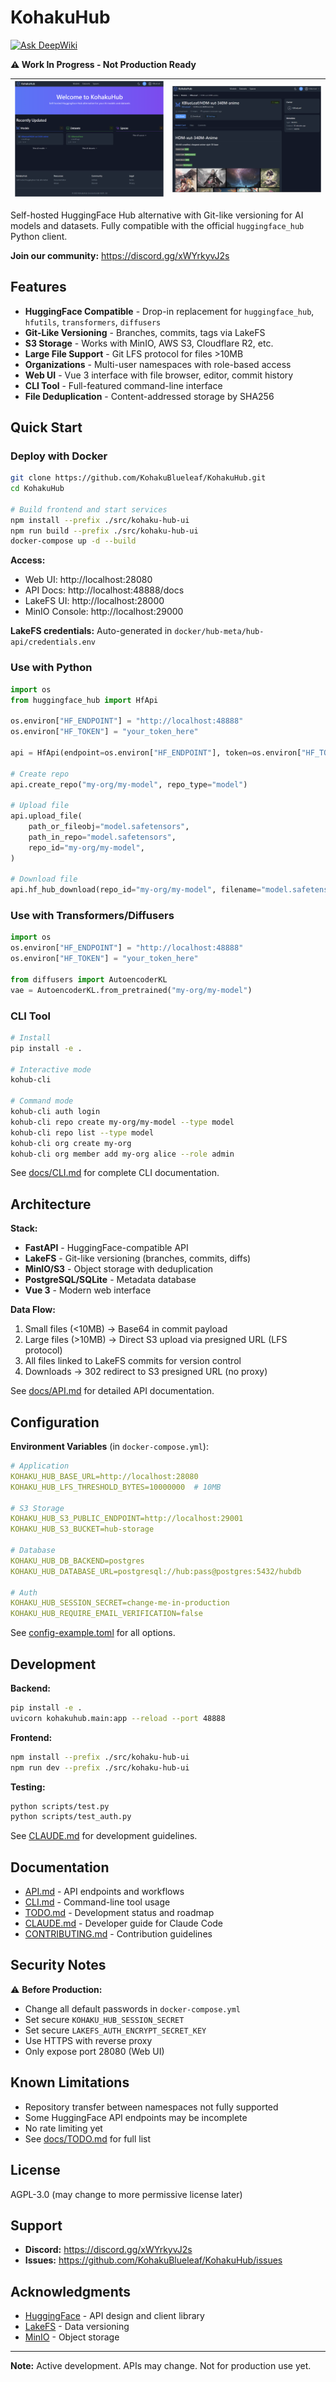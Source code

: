 # KohakuHub

[![Ask DeepWiki](https://deepwiki.com/badge.svg)](https://deepwiki.com/KohakuBlueleaf/KohakuHub)

**⚠️ Work In Progress - Not Production Ready**

|![Web UI](image/README/1759520817420.png)|![Dark Mode](image/README/1759521021890.png)|
|-|-|

Self-hosted HuggingFace Hub alternative with Git-like versioning for AI models and datasets. Fully compatible with the official `huggingface_hub` Python client.

**Join our community:** https://discord.gg/xWYrkyvJ2s

## Features

- **HuggingFace Compatible** - Drop-in replacement for `huggingface_hub`, `hfutils`, `transformers`, `diffusers`
- **Git-Like Versioning** - Branches, commits, tags via LakeFS
- **S3 Storage** - Works with MinIO, AWS S3, Cloudflare R2, etc.
- **Large File Support** - Git LFS protocol for files >10MB
- **Organizations** - Multi-user namespaces with role-based access
- **Web UI** - Vue 3 interface with file browser, editor, commit history
- **CLI Tool** - Full-featured command-line interface
- **File Deduplication** - Content-addressed storage by SHA256

## Quick Start

### Deploy with Docker

```bash
git clone https://github.com/KohakuBlueleaf/KohakuHub.git
cd KohakuHub

# Build frontend and start services
npm install --prefix ./src/kohaku-hub-ui
npm run build --prefix ./src/kohaku-hub-ui
docker-compose up -d --build
```

**Access:**
- Web UI: http://localhost:28080
- API Docs: http://localhost:48888/docs
- LakeFS UI: http://localhost:28000
- MinIO Console: http://localhost:29000

**LakeFS credentials:** Auto-generated in `docker/hub-meta/hub-api/credentials.env`

### Use with Python

```python
import os
from huggingface_hub import HfApi

os.environ["HF_ENDPOINT"] = "http://localhost:48888"
os.environ["HF_TOKEN"] = "your_token_here"

api = HfApi(endpoint=os.environ["HF_ENDPOINT"], token=os.environ["HF_TOKEN"])

# Create repo
api.create_repo("my-org/my-model", repo_type="model")

# Upload file
api.upload_file(
    path_or_fileobj="model.safetensors",
    path_in_repo="model.safetensors",
    repo_id="my-org/my-model",
)

# Download file
api.hf_hub_download(repo_id="my-org/my-model", filename="model.safetensors")
```

### Use with Transformers/Diffusers

```python
import os
os.environ["HF_ENDPOINT"] = "http://localhost:48888"
os.environ["HF_TOKEN"] = "your_token_here"

from diffusers import AutoencoderKL
vae = AutoencoderKL.from_pretrained("my-org/my-model")
```

### CLI Tool

```bash
# Install
pip install -e .

# Interactive mode
kohub-cli

# Command mode
kohub-cli auth login
kohub-cli repo create my-org/my-model --type model
kohub-cli repo list --type model
kohub-cli org create my-org
kohub-cli org member add my-org alice --role admin
```

See [docs/CLI.md](./docs/CLI.md) for complete CLI documentation.

## Architecture

**Stack:**
- **FastAPI** - HuggingFace-compatible API
- **LakeFS** - Git-like versioning (branches, commits, diffs)
- **MinIO/S3** - Object storage with deduplication
- **PostgreSQL/SQLite** - Metadata database
- **Vue 3** - Modern web interface

**Data Flow:**
1. Small files (<10MB) → Base64 in commit payload
2. Large files (>10MB) → Direct S3 upload via presigned URL (LFS protocol)
3. All files linked to LakeFS commits for version control
4. Downloads → 302 redirect to S3 presigned URL (no proxy)

See [docs/API.md](./docs/API.md) for detailed API documentation.

## Configuration

**Environment Variables** (in `docker-compose.yml`):

```yaml
# Application
KOHAKU_HUB_BASE_URL=http://localhost:28080
KOHAKU_HUB_LFS_THRESHOLD_BYTES=10000000  # 10MB

# S3 Storage
KOHAKU_HUB_S3_PUBLIC_ENDPOINT=http://localhost:29001
KOHAKU_HUB_S3_BUCKET=hub-storage

# Database
KOHAKU_HUB_DB_BACKEND=postgres
KOHAKU_HUB_DATABASE_URL=postgresql://hub:pass@postgres:5432/hubdb

# Auth
KOHAKU_HUB_SESSION_SECRET=change-me-in-production
KOHAKU_HUB_REQUIRE_EMAIL_VERIFICATION=false
```

See [config-example.toml](./config-example.toml) for all options.

## Development

**Backend:**
```bash
pip install -e .
uvicorn kohakuhub.main:app --reload --port 48888
```

**Frontend:**
```bash
npm install --prefix ./src/kohaku-hub-ui
npm run dev --prefix ./src/kohaku-hub-ui
```

**Testing:**
```bash
python scripts/test.py
python scripts/test_auth.py
```

See [CLAUDE.md](./CLAUDE.md) for development guidelines.

## Documentation

- [API.md](./docs/API.md) - API endpoints and workflows
- [CLI.md](./docs/CLI.md) - Command-line tool usage
- [TODO.md](./docs/TODO.md) - Development status and roadmap
- [CLAUDE.md](./CLAUDE.md) - Developer guide for Claude Code
- [CONTRIBUTING.md](./CONTRIBUTING.md) - Contribution guidelines

## Security Notes

⚠️ **Before Production:**
- Change all default passwords in `docker-compose.yml`
- Set secure `KOHAKU_HUB_SESSION_SECRET`
- Set secure `LAKEFS_AUTH_ENCRYPT_SECRET_KEY`
- Use HTTPS with reverse proxy
- Only expose port 28080 (Web UI)

## Known Limitations

- Repository transfer between namespaces not fully supported
- Some HuggingFace API endpoints may be incomplete
- No rate limiting yet
- See [docs/TODO.md](./docs/TODO.md) for full list

## License

AGPL-3.0 (may change to more permissive license later)

## Support

- **Discord:** https://discord.gg/xWYrkyvJ2s
- **Issues:** https://github.com/KohakuBlueleaf/KohakuHub/issues

## Acknowledgments

- [HuggingFace](https://huggingface.co/) - API design and client library
- [LakeFS](https://lakefs.io/) - Data versioning
- [MinIO](https://min.io/) - Object storage

---

**Note:** Active development. APIs may change. Not for production use yet.
